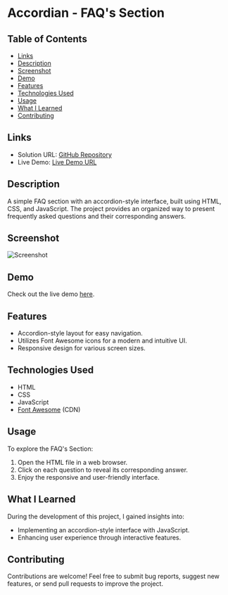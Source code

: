 # Accordian - FAQ's Section

## Table of Contents

- [Links](#links)
- [Description](#description)
- [Screenshot](#screenshot)
- [Demo](#demo)
- [Features](#features)
- [Technologies Used](#technologies-used)
- [Usage](#usage)
- [What I Learned](#what-i-learned)
- [Contributing](#contributing)

## Links

- Solution URL: [GitHub Repository](https://github.com/aruntutter/accordian-faq-section)
- Live Demo: [Live Demo URL](https://nimble-strudel-c5f3ad.netlify.app/)

## Description

A simple FAQ section with an accordion-style interface, built using HTML, CSS, and JavaScript. The project provides an organized way to present frequently asked questions and their corresponding answers.

## Screenshot

![Screenshot](screenshots/screenshot.png)

## Demo

Check out the live demo [here](https://nimble-strudel-c5f3ad.netlify.app/).

## Features

- Accordion-style layout for easy navigation.
- Utilizes Font Awesome icons for a modern and intuitive UI.
- Responsive design for various screen sizes.

## Technologies Used

- HTML
- CSS
- JavaScript
- [Font Awesome](https://fontawesome.com/) (CDN)

## Usage

To explore the FAQ's Section:

1. Open the HTML file in a web browser.
2. Click on each question to reveal its corresponding answer.
3. Enjoy the responsive and user-friendly interface.

## What I Learned

During the development of this project, I gained insights into:

- Implementing an accordion-style interface with JavaScript.
- Enhancing user experience through interactive features.

## Contributing

Contributions are welcome! Feel free to submit bug reports, suggest new features, or send pull requests to improve the project.

